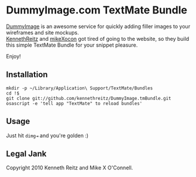 DummyImage.com TextMate Bundle
==============================

[DummyImage](http://dummyimage.com) is an awesome service for quickly adding filler images to your wireframes and site mockups.   
[KennethReitz](http://github.com/kennethreitz) and [mikeXocon](http://github.com/mikexocon) got tired of going to the website, so they build this simple TextMate Bundle for your snippet pleasure.

Enjoy!

Installation
------------

	mkdir -p ~/Library/Application\ Support/TextMate/Bundles
	cd !$
	git clone git://github.com/kennethreitz/DummyImage.tmBundle.git
	osascript -e 'tell app "TextMate" to reload bundles'


Usage
-----

Just hit `dimg⇥` and you're golden :)

Legal Jank
----------
Copyright 2010 Kenneth Reitz and Mike X O'Connell.
